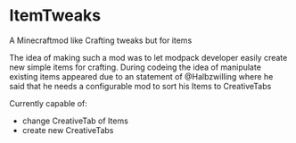 # ItemTweaks
A Minecraftmod like Crafting tweaks but for items

The idea of making such a mod was to let modpack developer easily create new simple items for crafting. During codeing the idea of manipulate existing items appeared due to an statement of @Halbzwilling where he said that he needs a configurable mod to sort his Items to CreativeTabs

Currently capable of:
<ul>
<li>change CreativeTab of Items</li>
<li>create new CreativeTabs</li>
</ul>
